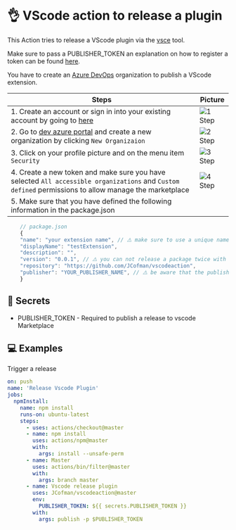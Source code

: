 # 👌 VScode action to release a plugin

This Action tries to release a VScode plugin via the [vsce](https://github.com/microsoft/vscode-vsce) tool.

Make sure to pass a PUBLISHER_TOKEN an explanation on how to register a token can be found [here](https://code.visualstudio.com/api/working-with-extensions/publishing-extension).

You have to create an [Azure DevOps](https://docs.microsoft.com/en-us/azure/devops/organizations/accounts/create-organization?view=azure-devops) organization to publish a VScode extension.

| Steps                                                                                                                                                 | Picture                                                                                                        |
| ----------------------------------------------------------------------------------------------------------------------------------------------------- | -------------------------------------------------------------------------------------------------------------- |
| 1. Create an account or sign in into your existing account by going to [here](https://azure.microsoft.com/en-us/services/devops/)                     | ![1 Step](https://user-images.githubusercontent.com/2118956/63128374-142d2700-bfb5-11e9-8612-7a6889742a87.png) |
| 2. Go to [dev azure portal](https://dev.azure.com) and create a new organization by clicking `New Organizaion`                                        | ![2 Step](https://user-images.githubusercontent.com/2118956/63128400-24dd9d00-bfb5-11e9-8609-5e4e277da74c.png) |
| 3. Click on your profile picture and on the menu item `Security`                                                                                      | ![3 Step](https://user-images.githubusercontent.com/2118956/63128416-2eff9b80-bfb5-11e9-930f-76980bff2ae3.png) |
| 4. Create a new token and make sure you have selected `All accessible organizations` and `Custom defined` permissions to allow manage the marketplace | ![4 Step](https://user-images.githubusercontent.com/2118956/63128435-3d4db780-bfb5-11e9-9c85-044e23fa9a41.png) |
| 5. Make sure that you have defined the following information in the package.json                                                                      |

```js
    // package.json
    {
    "name": "your extension name", // ⚠️ make sure to use a unique name
    "displayName": "testExtension",
    "description": "",
    "version": "0.0.1", // ⚠️ you can not release a package twice with the same version
    "repository": "https://github.com/JCofman/vscodeaction",
    "publisher": "YOUR_PUBLISHER_NAME", // ⚠️ be aware that the publisher field must match the logged in vsce publisher...
    }
```

## 🔑 Secrets

- PUBLISHER_TOKEN - Required to publish a release to vscode Marketplace

## 💻 Examples

Trigger a release

```yml
on: push
name: 'Release Vscode Plugin'
jobs:
  npmInstall:
    name: npm install
    runs-on: ubuntu-latest
    steps:
      - uses: actions/checkout@master
      - name: npm install
        uses: actions/npm@master
        with:
          args: install --unsafe-perm
      - name: Master
        uses: actions/bin/filter@master
        with:
          args: branch master
      - name: Vscode release plugin
        uses: JCofman/vscodeaction@master
        env:
          PUBLISHER_TOKEN: ${{ secrets.PUBLISHER_TOKEN }}
        with:
          args: publish -p $PUBLISHER_TOKEN
```

